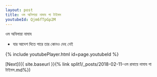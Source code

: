 ```yaml
---
layout: post
title: ওম অনিলায়া নামায গা টাইমস
youtubeId: Qjm6fTpGp2M
---
```

 
 
 ওম অনিলায়া নামায  
 
 - যার আদেশ দিতে পারে তার কোনও দেহ নেই 
 
  
 
  
 
 
 
 
 
 


{% include youtubePlayer.html id=page.youtubeId %}
 
[Next]({{ site.baseurl }}{% link  split1/_posts/2018-02-11-ওম রাবায়ে নামায গা টাইমস.md%})
 
